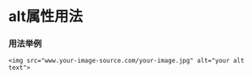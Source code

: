 # alt属性用法

### 用法举例

```
<img src="www.your-image-source.com/your-image.jpg" alt="your alt text">
```